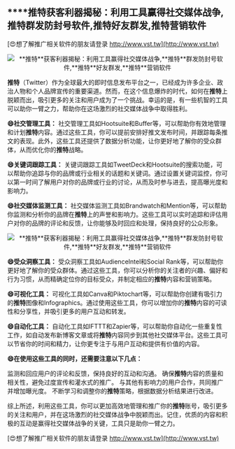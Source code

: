 ## ****推特**获客利器揭秘：利用工具赢得社交媒体战争,**推特**群发防封号软件,**推特**好友群发,**推特**营销软件**

[😍想了解推广相关软件的朋友请登录 http://www.vst.tw](http://www.vst.tw)

 <center><img src="https://vst.tw/MP4/tuiguang/png/4.png" alt="**推特**获客利器揭秘：利用工具赢得社交媒体战争,**推特**群发防封号软件,**推特**好友群发,**推特**营销软件"></center>

**推特**（Twitter）作为全球最大的即时信息发布平台之一，已经成为许多企业、政治人物和个人品牌宣传的重要渠道。然而，在这个信息爆炸的时代，如何在**推特**上脱颖而出，吸引更多的关注和用户成为了一个挑战。幸运的是，有一些机智的工具可以助你一臂之力，帮助你在这场激烈的社交媒体战争中取得胜利。

**😄社交管理工具：**
社交管理工具如Hootsuite和Buffer等，可以帮助你有效地管理和计划**推特**内容。通过这些工具，你可以提前安排好推文发布时间，并跟踪每条推文的表现。此外，这些工具还提供了数据分析功能，让你更好地了解你的受众群体，从而优化你的**推特**战略。

**😄关键词跟踪工具：**
关键词跟踪工具如TweetDeck和Hootsuite的搜索功能，可以帮助你追踪与你的品牌或行业相关的话题和关键词。通过设置关键词监控，你可以第一时间了解用户对你的品牌或行业的讨论，从而及时参与进去，提高曝光度和影响力。

**😄社交媒体监测工具：**
社交媒体监测工具如Brandwatch和Mention等，可以帮助你监测和分析你的品牌在**推特**上的声誉和影响力。这些工具可以实时追踪和评估用户对你的品牌的评论和反馈，让你能够及时回应和处理，保持良好的公众形象。

 <center><img src="https://vst.tw/MP4/tuiguang/png/4.png" alt="**推特**获客利器揭秘：利用工具赢得社交媒体战争,**推特**群发防封号软件,**推特**好友群发,**推特**营销软件"></center>

**😄受众洞察工具：**
受众洞察工具如AudienceIntel和Social Rank等，可以帮助你更好地了解你的受众群体。通过这些工具，你可以分析你的关注者的兴趣、偏好和行为习惯，从而精确定位你的目标受众，并制定相应的**推特**内容和营销策略。

**😄可视化工具：**
可视化工具如Canva和Piktochart等，可以帮助你创建有吸引力的**推特**图像和Infographics。通过使用这些工具，你可以增加你的**推特**内容的可读性和分享性，并吸引更多的用户互动和转发。

**😄自动化工具：**
自动化工具如IFTTT和Zapier等，可以帮助你自动化一些重复性工作，如自动发布新博客文章或将**推特**内容同步到其他社交媒体平台。这些工具可以节省你的时间和精力，让你更专注于与用户互动和提供有价值的内容。

**😄在使用这些工具的同时，还需要注意以下几点：**

监测和回应用户的评论和反馈，保持良好的互动和沟通。
确保**推特**内容的质量和相关性，避免过度宣传和灌水式的推广。
与其他有影响力的用户合作，共同推广并增加曝光度。
不断学习和调整你的**推特**策略，根据数据分析结果进行改进。

综上所述，利用这些工具，你可以更加高效地管理和推广你的**推特**账号，吸引更多的关注和用户，并在这场激烈的社交媒体战争中脱颖而出。记住，优质的内容和积极的互动是赢得社交媒体战争的关键，工具只是助你一臂之力。

[😍想了解推广相关软件的朋友请登录 http://www.vst.tw](http://www.vst.tw)



